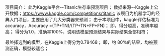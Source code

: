 项目简介：
此为Kaggle平台--Titanic生存率预测项目；
数据来源--Kaggle上公开数据；https://www.kaggle.com/competitions/titanic
该项目为机器学习的经典入门项目，主要应用了几大分类器来预测；
由于本项目中，kaggle评估标准为 accuracy，Accuracy =(TP+TN)/(TP+TN+FP+FN)；
即，得分越高，准确率越高；
得分为1.0，准确率100%，说明该模型预测结果与实际结果全部相符；

最终择选到的模型，在Kaggle上得分为0.78468；
即，约 80%的结果，均被预测正确，模型较适合；
